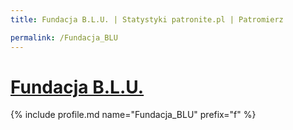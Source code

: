 ```yaml
---
title: Fundacja B.L.U. | Statystyki patronite.pl | Patromierz

permalink: /Fundacja_BLU
---
```


# [Fundacja B.L.U.](https://patronite.pl/Fundacja_BLU)

{% include profile.md name="Fundacja_BLU" prefix="f" %}

